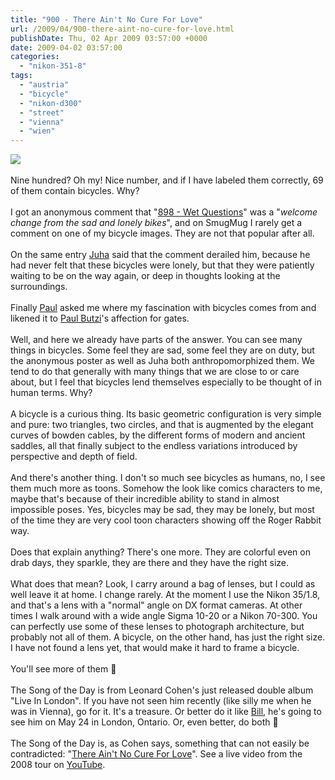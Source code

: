 ```yaml
---
title: "900 - There Ain't No Cure For Love"
url: /2009/04/900-there-aint-no-cure-for-love.html
publishDate: Thu, 02 Apr 2009 03:57:00 +0000
date: 2009-04-02 03:57:00
categories: 
  - "nikon-351-8"
tags: 
  - "austria"
  - "bicycle"
  - "nikon-d300"
  - "street"
  - "vienna"
  - "wien"
---
```

<a href="https://d25zfm9zpd7gm5.cloudfront.net/1200x1200/2009/20090331_064902_ps.jpg" target="_blank"><img src="https://d25zfm9zpd7gm5.cloudfront.net/0600x0600/2009/20090331_064902_ps.jpg"/></a><br/><br/>Nine hundred? Oh my! Nice number, and if I have labeled them correctly, 69 of them contain bicycles. Why?<br/><br/>I got an anonymous comment that "<a href="/2009/03/898-wet-questions.html" target="_blank">898 - Wet Questions</a>" was a "<span style="font-style: italic;">welcome change from the sad and lonely bikes</span>", and on SmugMug I rarely get a comment on one of my bicycle images. They are not that popular after all.<br/><br/>On the same entry <a href="http://lightscrape.blogspot.com/" target="_blank">Juha</a> said that the comment derailed him, because he had never felt that these bicycles were lonely, but that they were patiently waiting to be on the way again, or deep in thoughts looking at the surroundings. <br/><br/>Finally <a href="http://www.paullesterphoto.com/wordpress/" target="_blank">Paul</a> asked me where my fascination with bicycles comes from and likened it to <a href="http://photomusings.wordpress.com/" target="_blank">Paul Butzi</a>'s affection for gates.<br/><br/>Well, and here we already have parts of the answer. You can see many things in bicycles. Some feel they are sad, some feel they are on duty, but the anonymous poster as well as Juha both anthropomorphized them. We tend to do that generally with many things that we are close to or care about, but I feel that bicycles lend themselves especially to be thought of in human terms. Why?<br/><br/>A bicycle is a curious thing. Its basic geometric configuration is very simple and pure: two triangles, two circles, and that is augmented by the elegant curves of  bowden cables, by the different forms of modern and ancient saddles, all that finally subject to the endless variations introduced by perspective and depth of field. <br/><br/>And there's another thing. I don't so much see bicycles as humans, no, I see them much more as toons. Somehow the look like comics characters to me, maybe that's because of their incredible ability to stand in almost impossible poses. Yes, bicycles may be sad, they may be lonely, but most of the time they are very cool toon characters showing off the Roger Rabbit way.<br/><br/>Does that explain anything? There's one more. They are colorful even on drab days, they sparkle, they are there and they have the right size. <br/><br/>What does that mean? Look, I carry around a bag of lenses, but I could as well leave it at home. I change rarely. At the moment I use the Nikon 35/1.8, and that's a lens with a "normal" angle on DX format cameras. At other times I walk around with a wide angle Sigma 10-20 or a Nikon 70-300. You can perfectly use some of these lenses to photograph architecture, but probably not all of them. A bicycle, on the other hand, has just the right size. I have not found a lens yet, that would make it hard to frame a bicycle.<br/><br/> You'll see more of them 🙂<br/><br/>The Song of the Day is from Leonard Cohen's just released double album "Live In London". If you have not seen him recently (like silly me when he was in Vienna), go for it. It's a treasure. Or better do it like <a href="http://blabirch.blogspot.com/" target="_blank">Bill</a>, he's going to see him on May 24 in London, Ontario. Or, even better, do both 🙂<br/><br/>The Song of the Day is, as Cohen says, something that can not easily be contradicted: "<a href="http://www.lyricsmode.com/lyrics/l/leonard_cohen/aint_no_cure_for_love.html" target="_blank">There Ain't No Cure For Love</a>". See a live video from the 2008 tour on <a href="http://www.youtube.com/watch?v=LsNcoDhnclY&feature=related" target="_blank">YouTube</a>.
